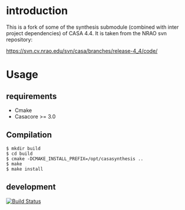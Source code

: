 # introduction
This is a fork of some of the synthesis submodule (combined with inter project
dependencies) of CASA 4.4. It is taken from the NRAO svn repository:

https://svn.cv.nrao.edu/svn/casa/branches/release-4_4/code/

# Usage

## requirements

 * Cmake
 * Casacore >= 3.0

## Compilation

```
$ mkdir build
$ cd build
$ cmake -DCMAKE_INSTALL_PREFIX=/opt/casasynthesis ..
$ make 
$ make install
```

## development

[![Build Status](https://travis-ci.org/radio-astro/casasynthesis.svg?branch=master)](https://travis-ci.org/radio-astro/casasynthesis)
